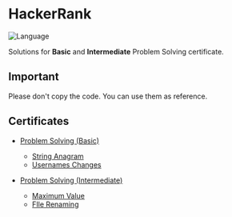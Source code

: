 # HackerRank
![Language](https://img.shields.io/badge/language-Java-red.svg)&nbsp;

Solutions for **Basic** and **Intermediate** Problem Solving certificate.

## Important
Please don't copy the code. You can use them as reference.

## Certificates

- [Problem Solving (Basic)](problem-solving-basic)
    - [String Anagram](problem-solving-basic/string-anagram)
    - [Usernames Changes](problem-solving-basic/usernames-changes)
    
 - [Problem Solving (Intermediate)](problem-solving-intermediate)
    - [Maximum Value](problem-solving-intermediate/maximum-value)
    - [FIle Renaming](problem-solving-intermediate/file-renaming)
